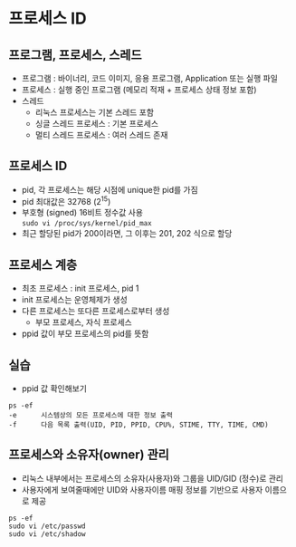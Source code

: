 # 프로세스 ID
## 프로그램, 프로세스, 스레드
- 프로그램 : 바이너리, 코드 이미지, 응용 프로그램, Application 또는 실행 파일
- 프로세스 : 실행 중인 프로그램 (메모리 적재 + 프로세스 상태 정보 포함)
- 스레드
    - 리눅스 프로세스는 기본 스레드 포함
    - 싱글 스레드 프로세스 : 기본 프로세스
    - 멀티 스레드 프로세스 : 여러 스레드 존재

## 프로세스 ID
- pid, 각 프로세스는 해당 시점에 unique한 pid를 가짐
- pid 최대값은 32768 (2<sup>15</sup>)
- 부호형 (signed) 16비트 정수값 사용<br>
`sudo vi /proc/sys/kernel/pid_max`
- 최근 할당된 pid가 200이라면, 그 이후는 201, 202 식으로 할당

## 프로세스 계층
- 최초 프로세스 : init 프로세스, pid 1
- init 프로세스는 운영체제가 생성
- 다른 프로세스는 또다른 프로세스로부터 생성
    - 부모 프로세스, 자식 프로세스
- ppid 값이 부모 프로세스의 pid를 뜻함

## 실습
- ppid 값 확인해보기
```
ps -ef
-e      시스템상의 모든 프로세스에 대한 정보 출력
-f      다음 목록 출력(UID, PID, PPID, CPU%, STIME, TTY, TIME, CMD)
```

## 프로세스와 소유자(owner) 관리
- 리눅스 내부에서는 프로세스의 소유자(사용자)와 그룹을 UID/GID (정수)로 관리
- 사용자에게 보여줄때에만 UID와 사용자이름 매핑 정보를 기반으로 사용자 이름으로 제공
```
ps -ef
sudo vi /etc/passwd
sudo vi /etc/shadow
```

